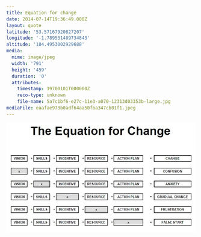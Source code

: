 ```yaml
---
title: Equation for change
date: 2014-07-14T19:36:49.000Z
layout: quote
latitude: '53.57167920827207'
longitude: '-1.789531489734843'
altitude: '184.4953002929688'
media:
  mime: image/jpeg
  width: '791'
  height: '459'
  duration: '0'
  attributes:
    timestamp: 19700101T000000Z
    reco-type: unknown
    file-name: 5a7c1bf6-e27c-11e3-a070-12313d03353b-large.jpg
mediaFile: eaafae973b0adf64aa50fba347cb01f1.jpeg
---
```

![eaafae973b0adf64aa50fba347cb01f1.jpeg](/images/quotes/eaafae973b0adf64aa50fba347cb01f1.jpeg)
